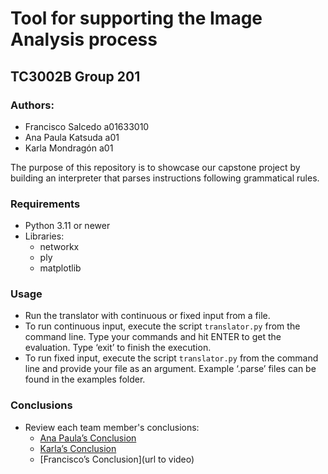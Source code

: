 
# Tool for supporting the Image Analysis process
## TC3002B Group 201

### Authors:
- Francisco Salcedo a01633010
- Ana Paula Katsuda a01
- Karla Mondragón a01

The purpose of this repository is to showcase our capstone project by building an interpreter that parses instructions following grammatical rules.

### Requirements
- Python 3.11 or newer
- Libraries:
  - networkx
  - ply
  - matplotlib

### Usage
- Run the translator with continuous or fixed input from a file.
- To run continuous input, execute the script `translator.py` from the command line. Type your commands and hit ENTER to get the evaluation. Type ‘exit’ to finish the execution.
- To run fixed input, execute the script `translator.py` from the command line and provide your file as an argument. Example ‘.parse’ files can be found in the examples folder.

### Conclusions
- Review each team member's conclusions:
  - [Ana Paula’s Conclusion](https://drive.google.com/drive/folders/1aMfopWPNF-AZ6en1UfIyckIQsRdDCeKT)
  - [Karla’s Conclusion](https://drive.google.com/drive/folders/1Tsp2v7XhuT_m9CZHz4g_thXjvnlIUjN9?usp=sharing)
  - [Francisco’s Conclusion](url to video)
